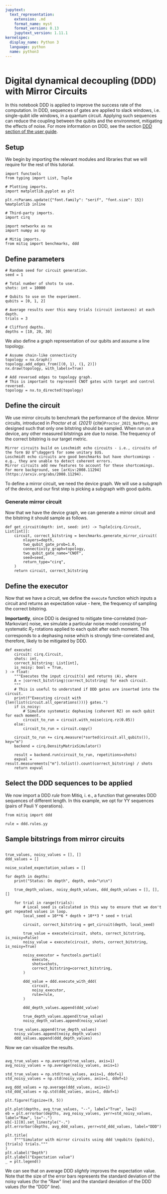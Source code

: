 ```yaml
---
jupytext:
  text_representation:
    extension: .md
    format_name: myst
    format_version: 0.13
    jupytext_version: 1.11.1
kernelspec:
  display_name: Python 3
  language: python
  name: python3
---
```

```{tags} ddd, cirq, basic
```

# Digital dynamical decoupling (DDD) with Mirror Circuits

In this notebook DDD is applied to improve the success rate of the computation. 
In DDD, sequences of gates are applied to slack windows, i.e. single-qubit idle windows, in a quantum circuit. 
Applying such sequences can reduce the coupling between the qubits and the environment, mitigating the effects of noise. 
For more information on DDD, see the section [DDD section of the user guide](../guide/ddd.md).

## Setup

We begin by importing the relevant modules and libraries that we will require
for the rest of this tutorial.

```{code-cell} ipython3
import functools
from typing import List, Tuple

# Plotting imports.
import matplotlib.pyplot as plt

plt.rcParams.update({"font.family": "serif", "font.size": 15})
%matplotlib inline

# Third-party imports.
import cirq

import networkx as nx
import numpy as np

# Mitiq imports.
from mitiq import benchmarks, ddd
```

## Define parameters

```{code-cell} ipython3
# Random seed for circuit generation.
seed = 1

# Total number of shots to use.
shots: int = 10000

# Qubits to use on the experiment.
qubits = [0, 1, 2]

# Average results over this many trials (circuit instances) at each depth.
trials = 3

# Clifford depths.
depths = [10, 20, 30]
```

We also define a graph representation of our qubits and assume a line topology.

```{code-cell} ipython3
# Assume chain-like connectivity
topology = nx.Graph()
topology.add_edges_from([(0, 1), (1, 2)])
nx.draw(topology, with_labels=True)

# Add reversed edges to topology graph.
# This is important to represent CNOT gates with target and control reversed.
topology = nx.to_directed(topology)
```

## Define the circuit

We use mirror circuits to benchmark the performance of the device.
Mirror circuits, introduced in *Proctor et al. (2021)* {cite}`Proctor_2021_NatPhys`, are designed such that only one bitstring
should be sampled. 
When run on a device, any other measured bitstrings are due to noise.
The frequency of the correct bitstring is our target metric.

```{note}
Mirror circuits build on Loschmidt echo circuits - i.e., circuits of the form $U U^\dagger$ for some unitary $U$.
Loschmidt echo circuits are good benchmarks but have shortcomings - e.g., they are unable to detect coherent errors.
Mirror circuits add new features to account for these shortcomings. 
For more background, see [arXiv:2008.11294](https://arxiv.org/abs/2008.11294).
```

To define a mirror circuit, we need the device graph. 
We will use a subgraph of the device, and our first step is picking a subgraph with good qubits.


### Generate mirror circuit

Now that we have the device graph, we can generate a mirror circuit and the bitstring it should sample as follows.

```{code-cell} ipython3
def get_circuit(depth: int, seed: int) -> Tuple[cirq.Circuit, List[int]]:
    circuit, correct_bitstring = benchmarks.generate_mirror_circuit(
        nlayers=depth,
        two_qubit_gate_prob=1.0,
        connectivity_graph=topology,
        two_qubit_gate_name="CNOT",
        seed=seed,
        return_type="cirq",
    )
    return circuit, correct_bitstring
```

## Define the executor

Now that we have a circuit, we define the `execute` function which inputs a circuit and returns an expectation value - here, the
frequency of sampling the correct bitstring.

**Importantly**, since DDD is designed to mitigate time-correlated (non-Markovian) noise, we simulate a particular noise model consisting of
systematic $R_Z$ rotations applied to each qubit after each moment. 
This corresponds to a dephasing noise which is strongly time-correlated and, therefore, likely to be mitigated by DDD.

```{code-cell} ipython3
def execute(
    circuit: cirq.Circuit,
    shots: int,
    correct_bitstring: List[int],
    is_noisy: bool = True,
) -> float:
    """Executes the input circuit(s) and returns ⟨A⟩, where
    A = |correct_bitstring⟩⟨correct_bitstring| for each circuit.
    """
    # This is useful to understand if DDD gates are inserted into the circuit.
    print(f"Executing circuit with {len(list(circuit.all_operations()))} gates.")
    if is_noisy:
        # Simulate systematic dephasing (coherent RZ) on each qubit for each moment.
        circuit_to_run = circuit.with_noise(cirq.rz(0.05))
    else:
        circuit_to_run = circuit.copy()

    circuit_to_run += cirq.measure(*sorted(circuit.all_qubits()), key="m")
    backend = cirq.DensityMatrixSimulator()

    result = backend.run(circuit_to_run, repetitions=shots)
    expval = result.measurements["m"].tolist().count(correct_bitstring) / shots
    return expval
```

## Select the DDD sequences to be applied
We now import a DDD _rule_ from Mitiq, i. e., a function that generates DDD sequences of different length.
In this example, we opt for YY sequences (pairs of Pauli Y operations).

```{code-cell} ipython3
from mitiq import ddd

rule = ddd.rules.yy
```

## Sample bitstrings from mirror circuits

```{code-cell} ipython3

true_values, noisy_values = [], []
ddd_values = []

noise_scaled_expectation_values = []

for depth in depths:
    print("Status: On depth", depth, end="\n\n")

    true_depth_values, noisy_depth_values, ddd_depth_values = [], [], []

    for trial in range(trials):
        # Local seed is calculated in this way to ensure that we don't get repeated values in loop.
        local_seed = 10**6 * depth + 10**3 * seed + trial

        circuit, correct_bitstring = get_circuit(depth, local_seed)

        true_value = execute(circuit, shots, correct_bitstring, is_noisy=False)
        noisy_value = execute(circuit, shots, correct_bitstring, is_noisy=True)

        noisy_executor = functools.partial(
            execute,
            shots=shots,
            correct_bitstring=correct_bitstring,
        )

        ddd_value = ddd.execute_with_ddd(
            circuit,
            noisy_executor,
            rule=rule,
        )

        ddd_depth_values.append(ddd_value)

        true_depth_values.append(true_value)
        noisy_depth_values.append(noisy_value)

    true_values.append(true_depth_values)
    noisy_values.append(noisy_depth_values)
    ddd_values.append(ddd_depth_values)
```

Now we can visualize the results.

```{code-cell} ipython3

avg_true_values = np.average(true_values, axis=1)
avg_noisy_values = np.average(noisy_values, axis=1)

std_true_values = np.std(true_values, axis=1, ddof=1)
std_noisy_values = np.std(noisy_values, axis=1, ddof=1)

avg_ddd_values = np.average(ddd_values, axis=1)
std_ddd_values = np.std(ddd_values, axis=1, ddof=1)

plt.figure(figsize=(9, 5))

plt.plot(depths, avg_true_values, "--", label="True", lw=2)
eb = plt.errorbar(depths, avg_noisy_values, yerr=std_noisy_values, label="Raw", ls="-.")
eb[-1][0].set_linestyle("-.")
plt.errorbar(depths, avg_ddd_values, yerr=std_ddd_values, label="DDD")

plt.title(
    f"""Simulator with mirror circuits using ddd \nqubits {qubits}, {trials} trials."""
)
plt.xlabel("Depth")
plt.ylabel("Expectation value")
_ = plt.legend()
```


We can see that on average DDD *slightly* improves the expectation value.
Note that the size of the error bars represents the standard deviation of the noisy values (for the "Raw" line) and the standard
deviation of the DDD values (for the "DDD" line).
